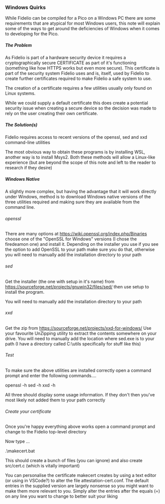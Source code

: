 ### Windows Quirks

While Fidelio can be compiled for a Pico on a Windows PC there are some requirements that are atypical for most Windows users, this note will explain some of the ways to get around the deficiencies of Windows when it comes to developing for the Pico.

##### The Problem

As Fidelio is part of a hardware security device it requires a cryptographically secure CERTIFICATE as part of it's functioning (something like how HTTPS works but even more secure). This certificate is part of the security system Fidelio uses and is, itself, used by Fidelio to create further certificates required to make Fidelio a safe system to use.

The creation of a certificate requires a few utilities usually only found on Linux systems.

While we could supply a default certificate this does create a potential security issue when creating a secure device so the decision was made to rely on the user creating their own certificate.

##### The Solution(s)

Fidelio requires access to recent versions of the openssl, sed and xxd command-line utilities

The most obvious way to obtain these programs is by installing WSL, another way is to install Msys2. Both these methods will allow a Linux-like experience (but are beyond the scope of this note and left to the reader to research if they desire)

##### Windows Native

A slightly more complex, but having the advantage that it will work directly under Windows, method is to download Windows native versions of the three utilities required and making sure they are available from the command line.

###### openssl

There are many options at https://wiki.openssl.org/index.php/Binaries choose one of the "OpenSSL for Windows" versions (I chose the firedeamon one) and install it. Depending on the installer you use if you see the option to add OpenSSL to your path make sure you do that, otherwise you will need to manually add the installation directory to your path

###### sed

Get the installer (the one with setup in it's name) from https://sourceforge.net/projects/gnuwin32/files/sed/ then use setup to install the program.

You will need to manually add the installation directory to your path

###### xxd

Get the zip from https://sourceforge.net/projects/xxd-for-windows/ Use your favourite UnZipping utility to extract the contents somewhere on your drive. You will need to manually add the location where sed.exe is to your path (I have a directory called C:\utils specifically for stuff like this)

###### Test

To make sure the above utilities are installed correctly open a command prompt and enter the following commands....

openssl -h
sed -h
xxd -h

All three should display some usage information. If they don't then you've most likely not added them to your path correctly

###### Create your certificate

Once you're happy everything above works open a command prompt and change to the Fidelio top-level directory

Now type ...

.\makecert.bat

This should create a bunch of files (you can ignore) and also create src/cert.c (which is vitally important)

You can personalise the certificate makecert creates by using a text editor (or using in VSCode?) to alter the file attestation-cert.conf. The default entries in the supplied version are largely nonsense so you might want to make them more relevant to you. Simply alter the entries after the equals (=) on any line you want to change to better suit your liking

